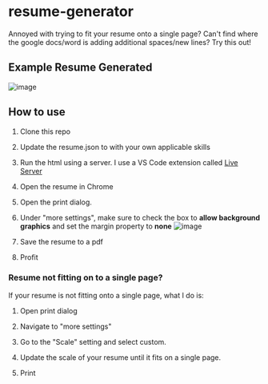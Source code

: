 # resume-generator

Annoyed with trying to fit your resume onto a single page? Can't find where the google docs/word is adding additional spaces/new lines? Try this out! 

## Example Resume Generated
![image](https://github.com/user-attachments/assets/39f6fe89-d53b-4c49-89e5-70292d2c7935)



## How to use

1. Clone this repo

2. Update the resume.json to with your own applicable skills

3. Run the html using a server. I use a VS Code extension called [Live Server](https://marketplace.visualstudio.com/items?itemName=ritwickdey.LiveServer)

4. Open the resume in Chrome

5. Open the print dialog. 

6. Under "more settings", make sure to check the box to **allow background graphics** and set the margin property to **none** ![image](https://user-images.githubusercontent.com/4485262/182456708-8c2d2b84-970e-4e5c-8b77-5b1046ffcd0f.png)



7. Save the resume to a pdf

8. Profit


### Resume not fitting on to a single page? 

If your resume is not fitting onto a single page, what I do is: 

1. Open print dialog

2. Navigate to "more settings"

3. Go to the "Scale" setting and select custom. 

4. Update the scale of your resume until it fits on a single page.

5. Print
